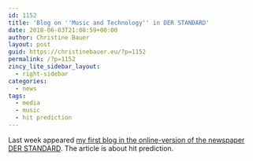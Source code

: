 ```yaml
---
id: 1152
title: 'Blog on ''Music and Technology'' in DER STANDARD'
date: 2018-06-03T21:08:59+00:00
author: Christine Bauer
layout: post
guid: https://christinebauer.eu/?p=1152
permalink: /?p=1152
zincy_lite_sidebar_layout:
  - right-sidebar
categories:
  - news
tags:
  - media
  - music
  - hit prediction
---
```

Last week appeared <a href="https://derstandard.at/2000077560797/Wie-wird-ein-Song-zum-Hit" target="_blank" rel="noopener noreferrer">my first blog in the online-version of the newspaper DER STANDARD</a>. The article is about hit prediction.